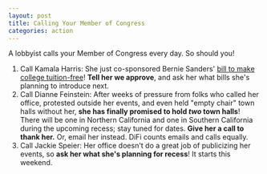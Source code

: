 ```yaml
---
layout: post
title: Calling Your Member of Congress
categories: action
---
```

A lobbyist calls your Member of Congress every day. So should you!

  1. Call Kamala Harris: She just co-sponsored Bernie Sanders' [bill to make college tuition-free](http://www.refinery29.com/2017/04/148467/bernie-sanders-free-college-senate-bill)! **Tell her we approve**, and ask her what bills she's planning to introduce next. 
  2. Call Dianne Feinstein: After weeks of pressure from folks who called her office, protested outside her events, and even held "empty chair" town halls without her, **she has finally promised to hold *two* town halls**! There will be one in Northern California and one in Southern California during the upcoming recess; stay tuned for dates. **Give her a call to thank her.** Or, email her instead. DiFi counts emails and calls equally. 
  3. Call Jackie Speier: Her office doesn't do a great job of publicizing her events, so **ask her what she's planning for recess**! It starts this weekend. 
